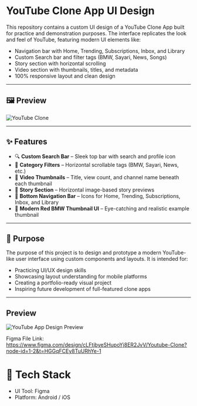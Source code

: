 # YouTube Clone App UI Design

This repository contains a custom UI design of a YouTube Clone App built for practice and demonstration purposes. The interface replicates the look and feel of YouTube, featuring modern UI elements like:

- Navigation bar with Home, Trending, Subscriptions, Inbox, and Library
- Custom Search bar and filter tags (BMW, Sayari, News, Songs)
- Story section with horizontal scrolling
- Video section with thumbnails, titles, and metadata
- 100% responsive layout and clean design

---

## 🖼️ Preview

![YouTube Clone](design/youtube-clone-ui.jpg)

---

## ✨ Features

- 🔍 **Custom Search Bar** – Sleek top bar with search and profile icon  
- 🎯 **Category Filters** – Horizontal scrollable tags (BMW, Sayari, News, etc.)  
- 📸 **Video Thumbnails** – Title, view count, and channel name beneath each thumbnail  
- 🧩 **Story Section** – Horizontal image-based story previews  
- 📱 **Bottom Navigation Bar** – Icons for Home, Trending, Subscriptions, Inbox, and Library  
- 🎨 **Modern Red BMW Thumbnail UI** – Eye-catching and realistic example thumbnail  

---

## 📌 Purpose

The purpose of this project is to design and prototype a modern YouTube-like user interface using custom components and layouts. It is intended for:

- Practicing UI/UX design skills  
- Showcasing layout understanding for mobile platforms  
- Creating a portfolio-ready visual project  
- Inspiring future development of full-featured clone apps  

---

## Preview
![YouTube App Design Preview](https://www.figma.com/design/cLFtjbyeSHupoYj8ER2JvV/Youtube-Clone?node-id=1-2&t=HGGqFCEy8TuURhYe-1)

Figma File Link: https://www.figma.com/design/cLFtjbyeSHupoYj8ER2JvV/Youtube-Clone?node-id=1-2&t=HGGqFCEy8TuURhYe-1

# 🔧 Tech Stack

- UI Tool: Figma
- Platform: Android / iOS
